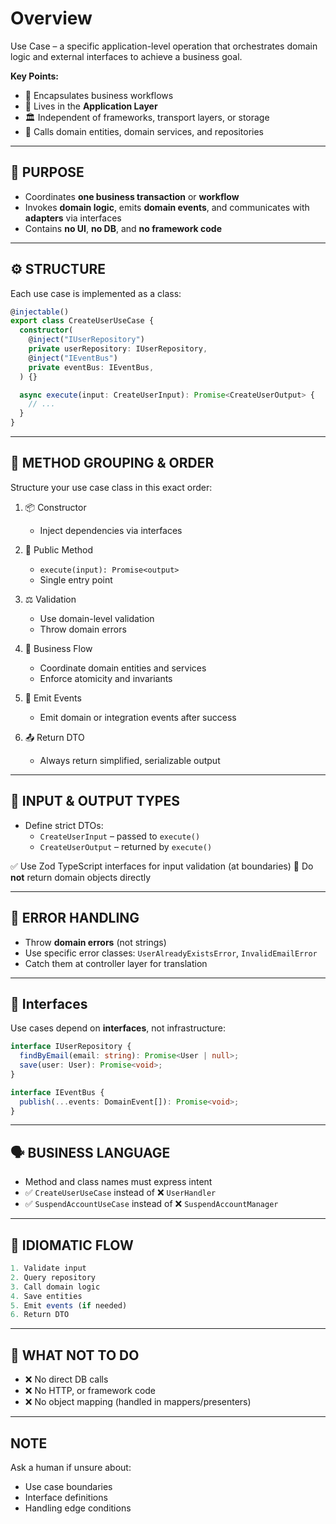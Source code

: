 # Overview

Use Case – a specific application-level operation that orchestrates domain logic and external interfaces to achieve a business goal.

**Key Points:**

- 🎯 Encapsulates business workflows
- 🧩 Lives in the **Application Layer**
- 🏛️ Independent of frameworks, transport layers, or storage
- 🔁 Calls domain entities, domain services, and repositories

---

## 🧠 PURPOSE

- Coordinates **one business transaction** or **workflow**
- Invokes **domain logic**, emits **domain events**, and communicates with **adapters** via interfaces
- Contains **no UI**, **no DB**, and **no framework code**

---

## ⚙️ STRUCTURE

Each use case is implemented as a class:

```ts
@injectable()
export class CreateUserUseCase {
  constructor(
    @inject("IUserRepository")
    private userRepository: IUserRepository,
    @inject("IEventBus")
    private eventBus: IEventBus,
  ) {}

  async execute(input: CreateUserInput): Promise<CreateUserOutput> {
    // ...
  }
}
```

---

## 🧩 METHOD GROUPING & ORDER

Structure your use case class in this exact order:

1. 📦 Constructor
   - Inject dependencies via interfaces

2. 🏁 Public Method
   - `execute(input): Promise<output>`
   - Single entry point

3. ⚖️ Validation
   - Use domain-level validation
   - Throw domain errors

4. 🧠 Business Flow
   - Coordinate domain entities and services
   - Enforce atomicity and invariants

5. 📣 Emit Events
   - Emit domain or integration events after success

6. 📤 Return DTO
   - Always return simplified, serializable output

---

## 🧪 INPUT & OUTPUT TYPES

- Define strict DTOs:
  - `CreateUserInput` – passed to `execute()`
  - `CreateUserOutput` – returned by `execute()`

✅ Use Zod TypeScript interfaces for input validation (at boundaries)
🚫 Do **not** return domain objects directly

---

## 🛑 ERROR HANDLING

- Throw **domain errors** (not strings)
- Use specific error classes:
  `UserAlreadyExistsError`, `InvalidEmailError`
- Catch them at controller layer for translation

---

## 🔌 Interfaces

Use cases depend on **interfaces**, not infrastructure:

```ts
interface IUserRepository {
  findByEmail(email: string): Promise<User | null>;
  save(user: User): Promise<void>;
}

interface IEventBus {
  publish(...events: DomainEvent[]): Promise<void>;
}
```

---

## 🗣️ BUSINESS LANGUAGE

- Method and class names must express intent
- ✅ `CreateUserUseCase` instead of ❌ `UserHandler`
- ✅ `SuspendAccountUseCase` instead of ❌ `SuspendAccountManager`

---

## 🔄 IDIOMATIC FLOW

```ts
1. Validate input
2. Query repository
3. Call domain logic
4. Save entities
5. Emit events (if needed)
6. Return DTO
```

---

## 🚫 WHAT NOT TO DO

- ❌ No direct DB calls
- ❌ No HTTP, or framework code
- ❌ No object mapping (handled in mappers/presenters)

---

## NOTE

Ask a human if unsure about:

- Use case boundaries
- Interface definitions
- Handling edge conditions

